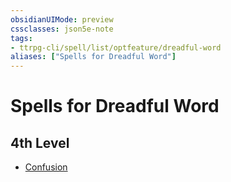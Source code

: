 ```yaml
---
obsidianUIMode: preview
cssclasses: json5e-note
tags:
- ttrpg-cli/spell/list/optfeature/dreadful-word
aliases: ["Spells for Dreadful Word"]
---
```

# Spells for Dreadful Word

## 4th Level

- [Confusion](confusion "PHB")